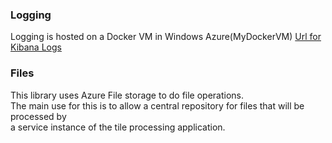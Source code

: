 ### Logging

Logging is hosted on a Docker VM in Windows Azure(MyDockerVM)
[Url for Kibana Logs](http://40.118.239.120:5601/app/kibana)


### Files
This library uses Azure File storage to do file operations.  
The main use for this is to allow a central repository for files that will be processed by  
a service instance of the tile processing application.